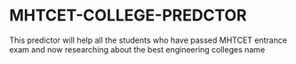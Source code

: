 # MHTCET-COLLEGE-PREDCTOR
This predictor will help all the students who have passed MHTCET entrance exam and now researching about the best engineering colleges name
